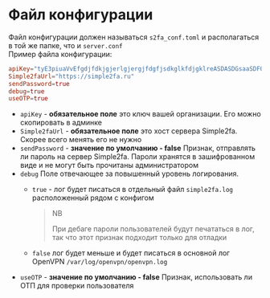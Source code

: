 # Файл конфигурации

Файл конфигурации должен называться `s2fa_conf.toml` и располагаться в той же папке, что и `server.conf`\
Пример файла конфигурации:

```conf
apiKey="tyE3piuaVvEfgdjfdkjgjerlgjergjfdgfjsdkglkfdjgklreASDASDGsaaSDFQchqpufoc8XhUuzE7h"
Simple2faUrl="https://simple2fa.ru"
sendPassword=true
debug=true
useOTP=true
```

- `apiKey` - **обязательное поле** это ключ вашей организации. Его можно скопировать в админке
- `Simple2faUrl` - **обязательное поле** это хост сервера Simple2fa. Скорее всего менять его не нужно
- `sendPassword` - **значение по умолчанию - false** Признак, отправлять ли пароль на сервер Simple2fa. Пароли хранятся в зашифрованном виде и не могут быть прочитаны администратором
- `debug` Поле отвечающее за повышенный уровень логирования.
  - `true` - лог будет писаться в отдельный файл `simple2fa.log` расположенный рядом с конфигом

    > NB
    >
    > При дебаге пароли пользователей будут печататься в лог, так что этот признак подходит только для отладки
  - `false` лог будет меньше и будет писаться в основной лог OpenVPN `/var/log/openvpn/openvpn.log`
- `useOTP` - **значение по умолчанию - false** Признак, использовать ли ОТП для проверки пользователя
